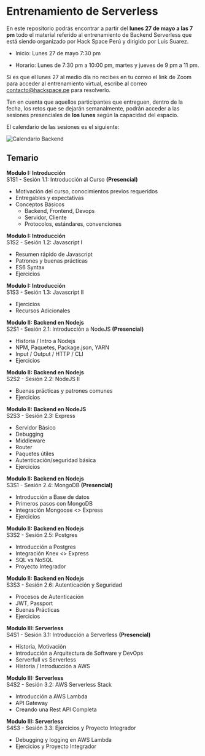 # Entrenamiento de Serverless

En este repositorio podrás encontrar a partir del **lunes 27 de mayo a las 7 pm** todo el material referido al entrenamiento de Backend Serverless que está siendo organizado por Hack Space Perú y dirigido por Luis Suarez.

- Inicio: Lunes 27 de mayo 7:30 pm

- Horario: Lunes de 7:30 pm a 10:00 pm, martes y jueves de 9 pm a 11 pm.

Si es que el lunes 27 al medio día no recibes en tu correo el link de Zoom para acceder al entrenamiento virtual, escribe al correo contacto@hackspace.pe para resolverlo.

Ten en cuenta que aquellos participantes que entreguen, dentro de la fecha, los retos que se dejarán semanalmente, podrán acceder a las sesiones presenciales de **los lunes** según la capacidad del espacio.

El calendario de las sesiones es el siguiente:

![Calendario Backend](https://hackspaceperu.github.io/Serverless-Training/img/Calendario-Backend.png)

## Temario

**Modulo I: Introducción**\
S1S1 - Sesión 1.1: Introducción al Curso **(Presencial)**

* Motivación del curso, conocimientos previos requeridos
* Entregables y expectativas
* Conceptos Básicos
  * Backend, Frontend, Devops
  * Servidor, Cliente
  * Protocolos, estándares, convenciones

**Modulo I: Introducción**\
S1S2 - Sesión 1.2: Javascript I

* Resumen rápido de Javascript
* Patrones y buenas prácticas
* ES6 Syntax
* Ejercicios

**Modulo I: Introducción**\
S1S3 - Sesión 1.3: Javascript II

* Ejercicios
* Recursos Adicionales

**Modulo II: Backend en Nodejs**\
S2S1 - Sesión 2.1: Introducción a NodeJS  **(Presencial)**

* Historia / Intro a Nodejs
* NPM, Paquetes, Package.json, YARN
* Input / Output / HTTP / CLI
* Ejercicios

**Modulo II: Backend en Nodejs**\
S2S2 - Sesión 2.2: NodeJS II

* Buenas prácticas y patrones comunes
* Ejercicios

**Modulo II: Backend en NodeJS**\
S2S3 - Sesión 2.3: Express

* Servidor Básico
* Debugging
* Middleware
* Router
* Paquetes útiles
* Autenticación/seguridad básica
* Ejercicios

**Modulo II: Backend en Nodejs**\
S3S1 - Sesión 2.4: MongoDB **(Presencial)**

* Introducción a Base de datos
* Primeros pasos con MongoDB
* Integración Mongoose <> Express
* Ejercicios

**Modulo II: Backend en Nodejs**\
S3S2 - Sesión 2.5: Postgres

* Introducción a Postgres
* Integración Knex <> Express
* SQL vs NoSQL
* Proyecto Integrador

**Modulo II: Backend en Nodejs**\
S3S3 - Sesión 2.6: Autenticación y Seguridad

* Procesos de Autenticación
* JWT, Passport
* Buenas Prácticas
* Ejercicios

**Modulo III: Serverless**\
S4S1 - Sesión 3.1: Introducción a Serverless **(Presencial)**

* Historia, Motivación
* Introducción a Arquitectura de Software y DevOps
* Serverfull vs Serverless
* Historia / Introducción a AWS 

**Modulo III: Serverless**\
S4S2 - Sesión 3.2: AWS Serverless Stack

* Introducción a AWS Lambda
* API Gateway
* Creando una Rest API Completa

**Modulo III: Serverless**\
S4S3 - Sesión 3.3: Ejercicios y Proyecto Integrador

* Debugging y logging en AWS Lambda
* Ejercicios y Proyecto Integrador

